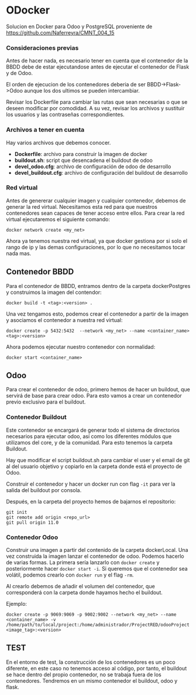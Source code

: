 # ODocker
Solucion en Docker para Odoo y PostgreSQL proveniente de https://github.com/Naferreyra/CMNT_004_15
### Consideraciones previas
Antes de hacer nada, es necesario tener en cuenta que el contenedor de la BBDD debe de estar ejecutandose antes de ejecutar el contenedor de Flask y de Odoo.

El orden de ejecucion de los contenedores deberia de ser BBDD->Flask->Odoo aunque los dos ultimos se pueden intercambiar.

Revisar los Dockerfile para cambiar las rutas que sean necesarias o que se deseen modificar por comodidad.
A su vez, revisar los archivos y sustituir los usuarios y las contraseñas correspondientes.

### Archivos a tener en cuenta
Hay varios archivos que debemos conocer.

* **Dockerfile**: archivo para construir la imagen de docker
* **buildout.sh**: script que desencadena el buildout de odoo
* **devel_odoo.cfg**: archivo de configuración de odoo de desarrollo
* **devel_buildout.cfg**: archivo de configuración del buildout de desarrollo

### Red virtual
Antes de genererar cualquier imagen y cualquier contenedor, debemos de generar la red virtual. Necesitamos esta red para que nuestros contenedores sean capaces de tener acceso entre ellos. Para crear la red virtual ejecutaremos el siguiente comando:
```commandline
docker network create <my_net>
```
Ahora ya tenemos nuestra red virtual, ya que docker gestiona por si solo el rango de ip y las demas configuraciones, 
por lo que no necesitamos tocar nada mas.
## Contenedor BBDD
Para el contenedor de BBDD, entramos dentro de la carpeta dockerPostgres y construimos la imagen del contendor:
```commandline
docker build -t <tag>:<version> .
```
Una vez tengamos esto, podemos crear el contenedor a partir de la imagen y asociamos el contenedor a nuestra red virtual:
```commandline
docker create -p 5432:5432  --network <my_net> --name <container_name> <tag>:<version>
```
Ahora podemos ejecutar nuestro contenedor con normalidad:
```commandline
docker start <container_name>
```
## Odoo
Para crear el contenedor de odoo, primero hemos de hacer un buildout, que servirá de base para crear odoo. Para esto vamos a crear un contenedor previo exclusivo para el buildout.

### Contenedor Buildout
Este contenedor se encargará de generar todo el sistema de directorios necesarios para ejecutar odoo, así como los diferentes módulos que utilizamos del core, y de la comunidad.
Para esto tenemos la carpeta Buildout.

Hay que modificar el script buildout.sh para cambiar el user y el email de git al del usuario objetivo y copiarlo en la carpeta donde está el proyecto de Odoo.

Construir el contenedor y hacer un docker run con flag `-it` para ver la salida del buildout por consola. 

Después, en la carpeta del proyecto hemos de bajarnos el repositorio:

```commandline
git init
git remote add origin <repo_url>
git pull origin 11.0
```

### Contenedor Odoo
Construir una imagen a partir del contenido de la carpeta dockerLocal. Una vez construida la imagen lanzar el contenedor de odoo. Podemos hacerlo de varias formas.
La primera sería lanzarlo con `docker create` y posteriormente hacer `docker start -i`. Si queremos que el contenedor sea volátil, podemos crearlo con `docker run` y el flag `-rm`.

Al crearlo debemos de añadir el volumen del contenedor, que corresponderá con la carpeta donde hayamos hecho el buildout.

Ejemplo:
```commandline
docker create -p 9069:9069 -p 9002:9002 --network <my_net> --name <container_name> -v /home/path/to/local/project:/home/administrador/ProjectRED/odooProject <image_tag>:<version>
```

## TEST

En el entorno de test, la construcción de los contenedores es un poco diferente, en este caso no tenemos acceso al código, por tanto,
el buildout se hace dentro del propio contenedor, no se trabaja fuera de los contenedores. Tendremos en un mismo contenedor el buildout,
odoo y flask.
